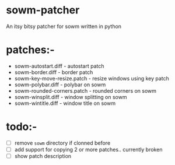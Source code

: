 # sowm-patcher

An itsy bitsy patcher for sowm written in python

# patches:-

- sowm-autostart.diff - autostart patch
- sowm-border.diff - border patch
- sowm-key-move-resize.patch - resize windows using key patch
- sowm-polybar.diff - polybar on sowm
- sowm-rounded-corners.patch - rounded corners on sowm
- sowm-winsplit.diff - window splitting on sowm
- sowm-wintitle.diff - window title on sowm

# todo:-

- [ ] remove `sowm` directory if clonned before
- [ ] add support for copying 2 or more patches.. currently broken
- [ ] show patch description 
